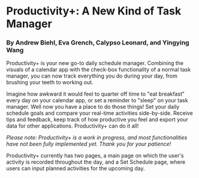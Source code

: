 # Productivity+: A New Kind of Task Manager
### By Andrew Biehl, Eva Grench, Calypso Leonard, and Yingying Wang

Productivity+ is your new go-to daily schedule manager. Combining the visuals of a calendar app with the check-box functionality of a normal task manager, you can now track everything you do during your day, from brushing your teeth to working out.

Imagine how awkward it would feel to quarter off time to "eat breakfast" every day on your calendar app, or set a reminder to "sleep" on your task manager. Well now you have a place to do those things! Set your daily schedule goals and compare your real-time activities side-by-side. Receive tips and feedback, keep track of how productive you feel and export your data for other applications. Productivity+ can do it all!

*Please note: Productivity+ is a work in progress, and most functionalities have not been fully implemented yet. Thank you for your patience!*

Productivity+ currently has two pages, a main page on which the user's activity is recorded throughout the day, and a Set Schedule page, where users can input planned activities for the upcoming day.
